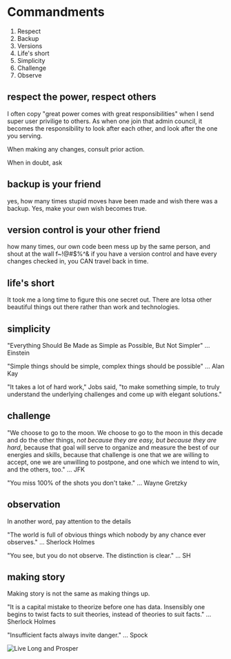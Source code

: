 Commandments
======
1. Respect
2. Backup
3. Versions
4. Life's short
5. Simplicity
6. Challenge
7. Observe

## respect the power, respect others
I often copy "great power comes with great responsibilities" when I send super user privilige to others. As when one join that admin council, it becomes the responsibility to look after each other, and look after the one you serving.

When making any changes, consult prior action. 

When in doubt, ask

## backup is your friend
yes, how many times stupid moves have been made and wish there was a backup. 
Yes, make your own wish becomes true.

## version control is your other friend
how many times, our own code been mess up by the same person, and shout at the wall f~!@#$%^&
if you have a version control and have every changes checked in, you CAN travel back in time.

## life's short
It took me a long time to figure this one secret out. There are lotsa other beautiful things out there rather than work and technologies.

## simplicity
"Everything Should Be Made as Simple as Possible, But Not Simpler" ... Einstein

"Simple things should be simple, complex things should be possible" ... Alan Kay

"It takes a lot of hard work," Jobs said, "to make something simple, to truly understand the underlying challenges and come up with elegant solutions."

## challenge
"We choose to go to the moon. We choose to go to the moon in this decade and do the other things, *not because they are easy, but because they are hard*, because that goal will serve to organize and measure the best of our energies and skills, because that challenge is one that we are willing to accept, one we are unwilling to postpone, and one which we intend to win, and the others, too." ... JFK

"You miss 100% of the shots you don't take." ... Wayne Gretzky

## observation
In another word, pay attention to the details

"The world is full of obvious things which nobody by any chance ever observes." ... Sherlock Holmes

"You see, but you do not observe. The distinction is clear." ... SH


## making story
Making story is not the same as making things up.

"It is a capital mistake to theorize before one has data. Insensibly one begins to twist facts to suit theories, instead of theories to suit facts." ... Sherlock Holmes

"Insufficient facts always invite danger." ... Spock




![Live Long and Prosper][Vulcan]

[vulcan]: https://pbs.twimg.com/media/CA_0CFVUkAAFu5G.png
